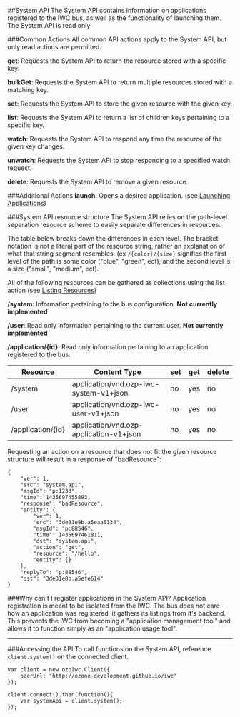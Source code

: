 ##System API
The System API contains information on applications registered to the IWC bus, as well as the functionality of launching
them. The System API is read only

###Common Actions
All common API actions apply to the System API, but only read actions are permitted.

**get**: Requests the System API to return the resource stored with a specific key.

**bulkGet**: Requests the System API to return multiple resources stored with a matching key.

**set**: Requests the System API to store the given resource with the given key.

**list**: Requests the System API to return a list of children keys pertaining to a specific key.

**watch**: Requests the System API to respond any time the resource of the given key changes.

**unwatch**: Requests the System API to stop responding to a specified watch request.

**delete**: Requests the System API to remove a given resource.


###Additional Actions
**launch**: Opens a desired application. (see [Launching Applications](launching.md))


###System API resource structure
The System API relies on the path-level separation resource scheme to easily separate differences in resources. 

The table below breaks down the differences in each level. The bracket notation is not a literal part of the resource string,
rather an explanation of what that string segment resembles. (ex `/{color}/{size}` signifies the first level of the path
is some color ("blue", "green", ect), and the second level is a size ("small", "medium", ect).

All of the following resources can be gathered as collections using the list action (see 
[Listing Resources](../common/listing.md))

**/system**: Information pertaining to the bus configuration. **Not currently implemented**

**/user**: Read only information pertaining to the current user. **Not currently implemented**

**/application/{id}**: Read only information pertaining to an application registered to the bus.

| Resource                    | Content Type                                      | set | get | delete |
|-----------------------------|---------------------------------------------------|-----|-----|--------|
| /system                     | application/vnd.ozp-iwc-system-v1+json            | no  | yes | no     |
| /user                       | application/vnd.ozp-iwc-user-v1+json              | no  | yes | no     |
| /application/{id}           | application/vnd.ozp-application-v1+json           | no  | yes | no     |

Requesting an action on a resource that does not fit the given resource structure will result in a response of 
"badResource":
```
{
    "ver": 1,
    "src": "system.api",
    "msgId": "p:1233",
    "time": 1435697455893,
    "response": "badResource",
    "entity": {
        "ver": 1,
        "src": "3de31e8b.a5eaa6134",
        "msgId": "p:88546",
        "time": 1435697461811,
        "dst": "system.api",
        "action": "get",
        "resource": "/hello",
        "entity": {}
    },
    "replyTo": "p:88546",
    "dst": "3de31e8b.a5efe614"
}
```

###Why can't I register applications in the System API?
Application registration is meant to be isolated from the IWC. The bus does not care how an application was registered,
it gathers its listings from it's backend. This prevents the IWC from becoming a "application management tool" and 
allows it to function simply as an "application usage tool".

***

###Accessing the API
To call functions on the System API, reference `client.system()` on the connected client.

```
var client = new ozpIwc.Client({
    peerUrl: "http://ozone-development.github.io/iwc"
});

client.connect().then(function(){
    var systemApi = client.system();
});
```
